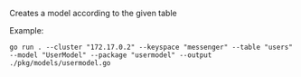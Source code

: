 Creates a model according to the given table

Example:

`go run . --cluster "172.17.0.2" --keyspace "messenger" --table "users" --model "UserModel" --package "usermodel" --output ./pkg/models/usermodel.go`
